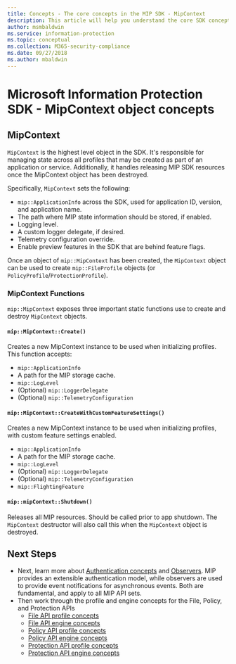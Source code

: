 ```yaml
---
title: Concepts - The core concepts in the MIP SDK - MipContext
description: This article will help you understand the core SDK concept called MipContext which drives application initialization.
author: msmbaldwin
ms.service: information-protection
ms.topic: conceptual
ms.collection: M365-security-compliance
ms.date: 09/27/2018
ms.author: mbaldwin
---
```


# Microsoft Information Protection SDK - MipContext object concepts

## MipContext

`MipContext` is the highest level object in the SDK. It's responsible for managing state across all profiles that may be created as part of an application or service. Additionally, it handles releasing MIP SDK resources once the MipContext object has been destroyed.

Specifically, `MipContext` sets the following:

- `mip::ApplicationInfo` across the SDK, used for application ID, version, and application name.
- The path where MIP state information should be stored, if enabled.
- Logging level.
- A custom logger delegate, if desired.
- Telemetry configuration override.
- Enable preview features in the SDK that are behind feature flags.

Once an object of `mip::MipContext` has been created, the `MipContext` object can be used to create `mip::FileProfile` objects (or `PolicyProfile`/`ProtectionProfile`).

### MipContext Functions

`mip::MipContext` exposes three important static functions use to create and destroy `MipContext` objects.

#### `mip::MipContext::Create()`

Creates a new MipContext instance to be used when initializing profiles. This function accepts:

- `mip::ApplicationInfo`
- A path for the MIP storage cache. 
- `mip::LogLevel`
- (Optional) `mip::LoggerDelegate`
- (Optional) `mip::TelemetryConfiguration`

#### `mip::MipContext::CreateWithCustomFeatureSettings()`

Creates a new MipContext instance to be used when initializing profiles, with custom feature settings enabled.

- `mip::ApplicationInfo`
- A path for the MIP storage cache. 
- `mip::LogLevel`
- (Optional) `mip::LoggerDelegate`
- (Optional) `mip::TelemetryConfiguration`
- `mip::FlightingFeature`

#### `mip::mipContext::Shutdown()`

Releases all MIP resources. Should be called prior to app shutdown. The `MipContext` destructor will also call this when the `MipContext` object is destroyed.

## Next Steps

- Next, learn more about [Authentication concepts](concept-authentication-cpp.md) and [Observers](concept-async-observers.md). MIP provides an extensible authentication model, while observers are used to provide event notifications for asynchronous events. Both are fundamental, and apply to all MIP API sets.
- Then work through the profile and engine concepts for the File, Policy, and Protection APIs
  - [File API profile concepts](concept-profile-engine-file-profile-cpp.md)
  - [File API engine concepts](concept-profile-engine-file-engine-cpp.md)
  - [Policy API profile concepts](concept-profile-engine-file-profile-cpp.md)
  - [Policy API engine concepts](concept-profile-engine-file-engine-cpp.md)
  - [Protection API profile concepts](concept-profile-engine-file-profile-cpp.md)
  - [Protection API engine concepts](concept-profile-engine-file-engine-cpp.md)  
